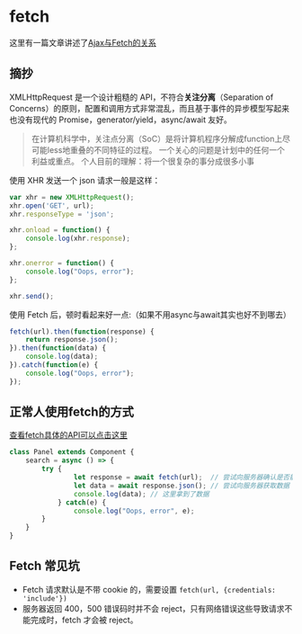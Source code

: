# fetch

这里有一篇文章讲述了[Ajax与Fetch的关系](https://github.com/camsong/blog/issues/2)

## 摘抄

XMLHttpRequest 是一个设计粗糙的 API，不符合**关注分离**（Separation of Concerns）的原则，配置和调用方式非常混乱，而且基于事件的异步模型写起来也没有现代的 Promise，generator/yield，async/await 友好。

> 在计算机科学中，关注点分离（SoC）是将计算机程序分解成function上尽可能less地重叠的不同特征的过程。 一个关心的问题是计划中的任何一个利益或重点。
> 个人目前的理解：将一个很复杂的事分成很多小事

使用 XHR 发送一个 json 请求一般是这样：

```js
var xhr = new XMLHttpRequest();
xhr.open('GET', url);
xhr.responseType = 'json';

xhr.onload = function() {
    console.log(xhr.response);
};

xhr.onerror = function() {
    console.log("Oops, error");
};

xhr.send();
```

使用 Fetch 后，顿时看起来好一点:（如果不用async与await其实也好不到哪去）

```js
fetch(url).then(function(response) {
    return response.json();
}).then(function(data) {
    console.log(data);
}).catch(function(e) {
    console.log("Oops, error");
});

```

## 正常人使用fetch的方式

[查看fetch具体的API可以点击这里](https://developer.mozilla.org/zh-CN/docs/Web/API/Fetch_API/Using_Fetch)

```js
class Panel extends Component {
    search = async () => {
        try {
                let response = await fetch(url);  // 尝试向服务器确认是否能进行通信
                let data = await response.json(); // 尝试向服务器获取数据
                console.log(data); // 这里拿到了数据
            } catch(e) {
                console.log("Oops, error", e);
        }
    }
}
```

## Fetch 常见坑

* Fetch 请求默认是不带 cookie 的，需要设置 `fetch(url, {credentials: 'include'})`
* 服务器返回 400，500 错误码时并不会 reject，只有网络错误这些导致请求不能完成时，fetch 才会被 reject。